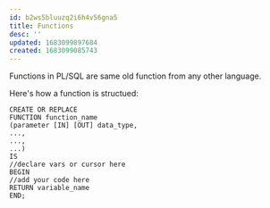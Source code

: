 ```yaml
---
id: b2ws5bluuzq2i6h4v56gna5
title: Functions
desc: ''
updated: 1683099897684
created: 1683099085743
---
```

Functions in PL/SQL are same old function from any other language.

Here's how a function is structued:
```pl/sql
CREATE OR REPLACE 
FUNCTION function_name
(parameter [IN] [OUT] data_type,
...,
...,
...) 
IS
//declare vars or cursor here
BEGIN
//add your code here
RETURN variable_name
END;
```